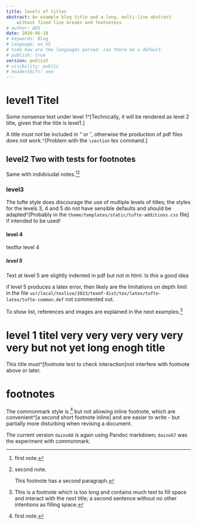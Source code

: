 ```yaml
---
title: levels of titles  
abstract: An example blog title and a long, multi-line abstract   
    without fixed line breaks and footnotess  
# author: AOS
date: 2020-06-18
# keywords: Blog
# language: en_US
# todo how are the languages parsed. can there be a default
# publish: true
version: publish
# visibility: public
# headerShift: one
---
```


# level1 Titel
Some nonsense text under level 1^[Technically, it will be rendered as level 2 title, given that the title is level1.]

A title must not be included in *"* or *'*, otherwise the production of pdf files does not work.^[Problem with the `\section` tex command.]

## level2 Two with tests for footnotes
<!-- Some text with two footnotes in a row.^[First footnote]^[second footnote]. Known but -  does not work, see [https://github.com/jgm/pandoc/issues/8652] -->

Same with indidviudal notes.[^one][^two]

[^one]: first note.
[^two]: second note. 

    This footnote has a second paragraph. 

<!-- A an inline footnote cannot have a second paragraph^[First line.

    This could be the second line for the footnote]

with the continuation of the text  -->

### level3 
The tufte style does discourage the use of multiple levels of titles; the styles for the levels 3, 4 and 5 do not have sensible defaults and should be adapted^[Probably in the `theme/templates/static/tufte-additions.css` file] if intended to be used!


#### level 4
textfor level 4
##### level 5
Text at level 5 are slightly indented in pdf but not in html. Is this a good idea

if level 5 produces a latex error, then likely are the limitations on depth limit in the file `usr/local/texlive/2023/texmf-dist/tex/latex/tufte-latex/tufte-common.def`  not commented out.

To show list, references and images are explained in the next examples.[^long]

[^long]: This is a footnote which is too long and contains much text to fill space and interact with the next title; a second sentence without no other intentions as filling space.

# level 1 titel very very very very very very  but not yet long enogh title

This title must^[footnote test to check interaction]not interfere with footnote above or later.

# footnotes

The commonmark style is [^one] but not allowing inline footnote, which are convenient^[a second short footnote inline] and are easier to write - but partially more disturbing when revising a document.

The current version `daino68` is again using Pandoc markdown; `daino67` was the experiment with commonmark. 